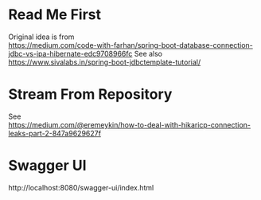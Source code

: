 # Read Me First
Original idea is from  
https://medium.com/code-with-farhan/spring-boot-database-connection-jdbc-vs-jpa-hibernate-edc9708966fc
 See also  
https://www.sivalabs.in/spring-boot-jdbctemplate-tutorial/

# Stream From Repository
See  
https://medium.com/@eremeykin/how-to-deal-with-hikaricp-connection-leaks-part-2-847a9629627f

# Swagger UI
http://localhost:8080/swagger-ui/index.html